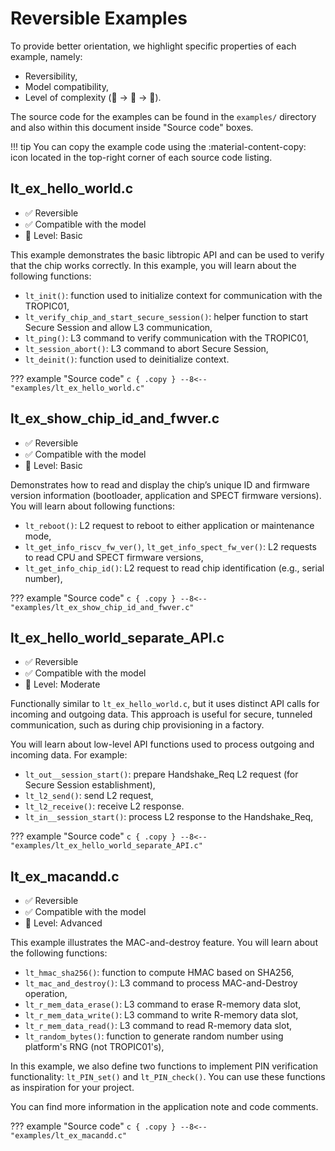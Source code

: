 # Reversible Examples

To provide better orientation, we highlight specific properties of each example, namely:

- Reversibility,
- Model compatibility,
- Level of complexity (🐣 -> 🐤 -> 🐓).

The source code for the examples can be found in the `examples/` directory and also within this document inside "Source code" boxes.

!!! tip
    You can copy the example code using the :material-content-copy: icon located in the top-right corner of each source code listing.

## lt_ex_hello_world.c
- ✅ Reversible
- ✅ Compatible with the model
- 🐣 Level: Basic

This example demonstrates the basic libtropic API and can be used to verify that the chip works correctly.
In this example, you will learn about the following functions:

- `lt_init()`: function used to initialize context for communication with the TROPIC01,
- `lt_verify_chip_and_start_secure_session()`: helper function to start Secure Session and allow L3 communication,
- `lt_ping()`: L3 command to verify communication with the TROPIC01,
- `lt_session_abort()`: L3 command to abort Secure Session,
- `lt_deinit()`: function used to deinitialize context.

??? example "Source code"
    ```c { .copy }
    --8<-- "examples/lt_ex_hello_world.c"
    ```

## lt_ex_show_chip_id_and_fwver.c
- ✅ Reversible
- ✅ Compatible with the model
- 🐣 Level: Basic

Demonstrates how to read and display the chip’s unique ID and firmware version information (bootloader, application and SPECT firmware versions). You will learn about following functions:

- `lt_reboot()`: L2 request to reboot to either application or maintenance mode,
- `lt_get_info_riscv_fw_ver()`, `lt_get_info_spect_fw_ver()`: L2 requests to read CPU and SPECT firmware versions,
- `lt_get_info_chip_id()`: L2 request to read chip identification (e.g., serial number),

??? example "Source code"
    ```c { .copy }
    --8<-- "examples/lt_ex_show_chip_id_and_fwver.c"
    ```

## lt_ex_hello_world_separate_API.c
- ✅ Reversible
- ✅ Compatible with the model
- 🐤 Level: Moderate

Functionally similar to `lt_ex_hello_world.c`, but it uses distinct API calls for incoming and outgoing data. This approach is useful for secure, tunneled communication, such as during chip provisioning in a factory.

You will learn about low-level API functions used to process outgoing and incoming data. For example:

- `lt_out__session_start()`: prepare Handshake_Req L2 request (for Secure Session establishment),
- `lt_l2_send()`: send L2 request,
- `lt_l2_receive()`: receive L2 response.
- `lt_in__session_start()`: process L2 response to the Handshake_Req,

??? example "Source code"
    ```c { .copy }
    --8<-- "examples/lt_ex_hello_world_separate_API.c"
    ```

## lt_ex_macandd.c
- ✅ Reversible
- ✅ Compatible with the model
- 🐓 Level: Advanced

This example illustrates the MAC-and-destroy feature. You will learn about the following functions:

- `lt_hmac_sha256()`: function to compute HMAC based on SHA256,
- `lt_mac_and_destroy()`: L3 command to process MAC-and-Destroy operation,
- `lt_r_mem_data_erase()`: L3 command to erase R-memory data slot,
- `lt_r_mem_data_write()`: L3 command to write R-memory data slot,
- `lt_r_mem_data_read()`: L3 command to read R-memory data slot,
- `lt_random_bytes()`: function to generate random number using platform's RNG (not TROPIC01's),

In this example, we also define two functions to implement PIN verification functionality: `lt_PIN_set()` and `lt_PIN_check()`. You can use these functions as inspiration for your project.

You can find more information in the application note and code comments.

??? example "Source code"
    ```c { .copy }
    --8<-- "examples/lt_ex_macandd.c"
    ```